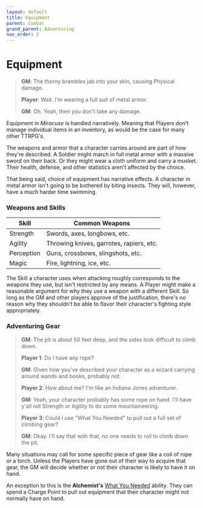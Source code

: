 ```yaml
---
layout: default
title: Equipment
parent: Combat
grand_parent: Adventuring
nav_order: 2
---
```


# Equipment

> **GM**: The thorny brambles jab into your skin, causing Physical damage.
>
> **Player**: Wait. I'm wearing a full suit of metal armor.
>
> **GM**: Oh. Yeah, then you don't take any damage.

Equipment in _Miracuse_ is handled narratively. Meaning that Players don't manage individual items in an inventory, as would be the case for many other TTRPG's.

The weapons and armor that a character carries around are part of how they're described. A Soldier might march in full metal armor with a massive sword on their back. Or they might wear a cloth uniform and carry a musket. Their health, defense, and other statistics aren't affected by the choice.

That being said, choice of equipment has narrative effects. A character in metal armor isn't going to be bothered by biting insects. They will, however, have a much harder time swimming.

### Weapons and Skills

| Skill      | Common Weapons                           |
| ---------- | ---------------------------------------- |
| Strength   | Swords, axes, longbows, etc.             |
| Agility    | Throwing knives, garrotes, rapiers, etc. |
| Perception | Guns, crossbows, slingshots, etc.        |
| Magic      | Fire, lightning, ice, etc.               |

The Skill a character uses when attacking roughly corresponds to the weapons they use, but isn't restricted by any means. A Player might make a reasonable argument for why they use a weapon with a different Skill. So long as the GM and other players approve of the justification, there's no reason why they shouldn't be able to flavor their character's fighting style appropriately.

### Adventuring Gear

> **GM**: The pit is about 50 feet deep, and the sides look difficult to climb down.
>
> **Player 1**: Do I have any rope?
>
> **GM**: Given how you've described your character as a wizard carrying around wands and books, probably not.
>
> **Player 2**: How about me? I'm like an Indiana Jones adventurer.
>
> **GM**: Yeah, your character probably has some rope on hand. I'll have y'all roll Strength or Agility to do some mountaineering.
>
> **Player 3**: Could I use "What You Needed" to pull out a full set of climbing gear?
>
> **GM**: Okay. I'll say that with that, no one needs to roll to climb down the pit.

Many situations may call for some specific piece of gear like a coil of rope or a torch. Unless the Players have gone out of their way to acquire that gear, the GM will decide whether or not their character is likely to have it on hand.

An exception to this is the **<span style="color: {{ site.alchemist_color }}">Alchemist's</span>** [What You Needed](../../classes/scoundrel/index.md) ability. They can spend a Charge Point to pull out equipment that their character might not normally have on hand.
